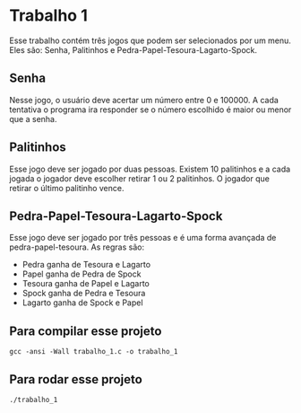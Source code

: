 # Trabalho 1

Esse trabalho contém três jogos que podem ser selecionados por um menu. Eles são: Senha, Palitinhos e Pedra-Papel-Tesoura-Lagarto-Spock.

## Senha

Nesse jogo, o usuário deve acertar um número entre 0 e 100000. A cada tentativa o programa ira responder se o número escolhido é
maior ou menor que a senha.

## Palitinhos

Esse jogo deve ser jogado por duas pessoas. Existem 10 palitinhos e a cada jogada o jogador deve escolher retirar 1 ou 2 palitinhos. O jogador que retirar o último palitinho vence.


## Pedra-Papel-Tesoura-Lagarto-Spock

Esse jogo deve ser jogado por três pessoas e é uma forma avançada de pedra-papel-tesoura. As regras são:

* Pedra ganha de Tesoura e Lagarto
* Papel ganha de Pedra de Spock
* Tesoura ganha de Papel e Lagarto
* Spock ganha de Pedra e Tesoura
* Lagarto ganha de Spock e Papel

## Para compilar esse projeto

```
gcc -ansi -Wall trabalho_1.c -o trabalho_1
```

## Para rodar esse projeto

```
./trabalho_1
```